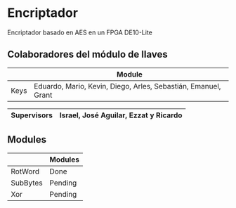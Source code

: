 # Encriptador
Encriptador basado en AES en un FPGA DE10-Lite

## Colaboradores del módulo de llaves
|               |                              Module                             |
|---------------|-----------------------------------------------------------------|
|     Keys      | Eduardo, Mario, Kevin, Diego, Arles, Sebastián, Emanuel, Grant |

| Supervisors  |                Israel, José Aguilar, Ezzat y Ricardo             |
|--------------|------------------------------------------------------------------|

## Modules
|               |    Modules    |
|---------------|---------------|
|    RotWord    |     Done      |
|    SubBytes   |     Pending   |
|      Xor      |     Pending   |
